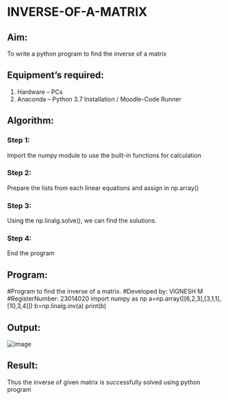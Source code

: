 # INVERSE-OF-A-MATRIX
## Aim:
To write a python program to find the inverse of a matrix
## Equipment’s required:
1. 	Hardware – PCs
2. 	Anaconda – Python 3.7 Installation / Moodle-Code Runner
## Algorithm:
### Step 1: 
Import the numpy module to use the built-in functions for calculation
### Step 2: 
Prepare the lists from each linear equations and assign in np.array()
### Step 3: 
Using the np.linalg.solve(), we can find the solutions.
### Step 4: 
End the program
## Program:
#Program to find the inverse of a matrix.
#Developed by:  VIGNESH M
#RegisterNumber: 23014020
import numpy as np
a=np.array([[6,2,3],[3,1,1],[10,3,4]])
b=np.linalg.inv(a)
print(b)
## Output:
![image](https://github.com/vigneshvickyu/INVERSE-OF-A-MATRIX/assets/151948835/f0a88f39-aeb4-4186-a9f1-7cd438e311ff)


## Result:
Thus the inverse of given matrix is successfully solved using python program

